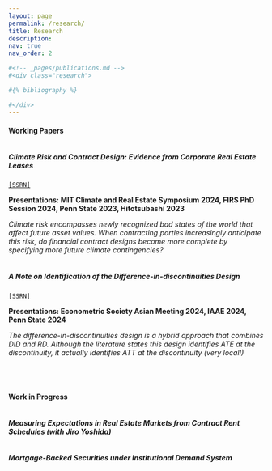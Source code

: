 ```yaml
---
layout: page
permalink: /research/
title: Research
description: 
nav: true
nav_order: 2

#<!-- _pages/publications.md -->
#<div class="research">

#{% bibliography %}

#</div>
---
```


#### **Working Papers**

<p style="margin-top: 2.5em;"></p>

##### **Climate Risk and Contract Design: Evidence from Corporate Real Estate Leases**
[`[SSRN]`](https://papers.ssrn.com/sol3/papers.cfm?abstract_id=4686886)

**Presentations: MIT Climate and Real Estate Symposium 2024, FIRS PhD Session 2024, Penn State 2023, Hitotsubashi 2023**

*Climate risk encompasses newly recognized bad states of the world that affect future asset values. When contracting parties increasingly anticipate this risk, do financial contract designs become more complete by specifying more future climate contingencies?*

<p style="margin-top: 2.5em;"></p>

##### **A Note on Identification of the Difference-in-discontinuities Design**
[`[SSRN]`](https://papers.ssrn.com/sol3/papers.cfm?abstract_id=4686891)

**Presentations: Econometric Society Asian Meeting 2024, IAAE 2024, Penn State 2024**

*The difference-in-discontinuities design is a hybrid approach that combines DID and RD. Although the literature states this design identifies ATE at the discontinuity, it actually identifies ATT at the discontinuity (very local!)*

<p style="margin-top: 5em;"></p>

#### **Work in Progress**

<p style="margin-top: 2.5em;"></p>

##### **Measuring Expectations in Real Estate Markets from Contract Rent Schedules** (with Jiro Yoshida)

<p style="margin-top: 2.5em;"></p>

##### **Mortgage-Backed Securities under Institutional Demand System**